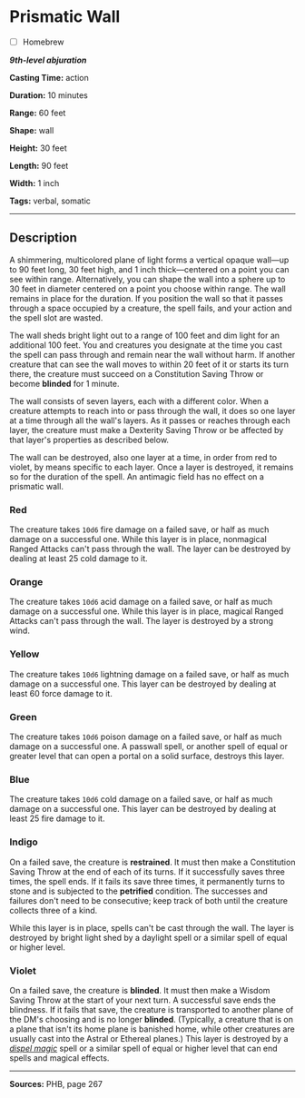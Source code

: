 # Prismatic Wall

- [ ] Homebrew

***9th-level abjuration***

**Casting Time:** action

**Duration:** 10 minutes

**Range:** 60 feet

**Shape:** wall

**Height:** 30 feet

**Length:** 90 feet

**Width:** 1 inch

**Tags:** verbal, somatic

---

## Description
A shimmering, multicolored plane of light forms a vertical opaque wall&mdash;up to 90 feet long, 30 feet high, and 1 inch thick&mdash;centered on a point you can see within range.
Alternatively, you can shape the wall into a sphere up to 30 feet in diameter centered on a point you choose within range.
The wall remains in place for the duration.
If you position the wall so that it passes through a space occupied by a creature, the spell fails, and your action and the spell slot are wasted.

The wall sheds bright light out to a range of 100 feet and dim light for an additional 100 feet.
You and creatures you designate at the time you cast the spell can pass through and remain near the wall without harm.
If another creature that can see the wall moves to within 20 feet of it or starts its turn there, the creature must succeed on a Constitution Saving Throw or become **blinded** for 1 minute.

The wall consists of seven layers, each with a different color.
When a creature attempts to reach into or pass through the wall, it does so one layer at a time through all the wall's layers.
As it passes or reaches through each layer, the creature must make a Dexterity Saving Throw or be affected by that layer's properties as described below.

The wall can be destroyed, also one layer at a time, in order from red to violet, by means specific to each layer.
Once a layer is destroyed, it remains so for the duration of the spell.
An antimagic field has no effect on a prismatic wall.

### Red
The creature takes `10d6` fire damage on a failed save, or half as much damage on a successful one.
While this layer is in place, nonmagical Ranged Attacks can't pass through the wall.
The layer can be destroyed by dealing at least 25 cold damage to it.

### Orange
The creature takes `10d6` acid damage on a failed save, or half as much damage on a successful one.
While this layer is in place, magical Ranged Attacks can't pass through the wall.
The layer is destroyed by a strong wind.

### Yellow
The creature takes `10d6` lightning damage on a failed save, or half as much damage on a successful one.
This layer can be destroyed by dealing at least 60 force damage to it.

### Green
The creature takes `10d6` poison damage on a failed save, or half as much damage on a successful one.
A passwall spell, or another spell of equal or greater level that can open a portal on a solid surface, destroys this layer.

### Blue
The creature takes `10d6` cold damage on a failed save, or half as much damage on a successful one.
This layer can be destroyed by dealing at least 25 fire damage to it.

### Indigo
On a failed save, the creature is **restrained**.
It must then make a Constitution Saving Throw at the end of each of its turns.
If it successfully saves three times, the spell ends.
If it fails its save three times, it permanently turns to stone and is subjected to the **petrified** condition.
The successes and failures don't need to be consecutive; keep track of both until the creature collects three of a kind.

While this layer is in place, spells can't be cast through the wall.
The layer is destroyed by bright light shed by a daylight spell or a similar spell of equal or higher level.

### Violet
On a failed save, the creature is **blinded**.
It must then make a Wisdom Saving Throw at the start of your next turn.
A successful save ends the blindness.
If it fails that save, the creature is transported to another plane of the DM's choosing and is no longer **blinded**.
(Typically, a creature that is on a plane that isn't its home plane is banished home, while other creatures are usually cast into the Astral or Ethereal planes.) This layer is destroyed by a [*dispel magic*](./dispel-magic) spell or a similar spell of equal or higher level that can end spells and magical effects.

---

**Sources:** PHB, page 267

